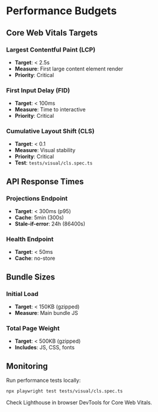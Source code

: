 # Performance Budgets

## Core Web Vitals Targets

### Largest Contentful Paint (LCP)

- **Target**: < 2.5s
- **Measure**: First large content element render
- **Priority**: Critical

### First Input Delay (FID)

- **Target**: < 100ms
- **Measure**: Time to interactive
- **Priority**: Critical

### Cumulative Layout Shift (CLS)

- **Target**: < 0.1
- **Measure**: Visual stability
- **Priority**: Critical
- **Test**: `tests/visual/cls.spec.ts`

## API Response Times

### Projections Endpoint

- **Target**: < 300ms (p95)
- **Cache**: 5min (300s)
- **Stale-if-error**: 24h (86400s)

### Health Endpoint

- **Target**: < 50ms
- **Cache**: no-store

## Bundle Sizes

### Initial Load

- **Target**: < 150KB (gzipped)
- **Measure**: Main bundle JS

### Total Page Weight

- **Target**: < 500KB (gzipped)
- **Includes**: JS, CSS, fonts

## Monitoring

Run performance tests locally:

```bash
npx playwright test tests/visual/cls.spec.ts
```

Check Lighthouse in browser DevTools for Core Web Vitals.

